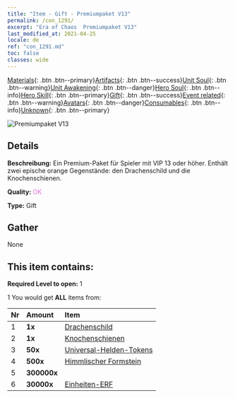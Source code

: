 ```yaml
---
title: "Item - Gift - Premiumpaket V13"
permalink: /con_1291/
excerpt: "Era of Chaos  Premiumpaket V13"
last_modified_at: 2021-04-25
locale: de
ref: "con_1291.md"
toc: false
classes: wide
---
```

 [Materials](/ItemsDE/){: .btn .btn--primary}[Artifacts](/ItemsDE/Artifacts/){: .btn .btn--success}[Unit Soul](/ItemsDE/UnitSoul/){: .btn .btn--warning}[Unit Awakening](/ItemsDE/UnitAwakening/){: .btn .btn--danger}[Hero Soul](/ItemsDE/HeroSoul/){: .btn .btn--info}[Hero Skill](/ItemsDE/HeroSkill/){: .btn .btn--primary}[Gift](/ItemsDE/Gift/){: .btn .btn--success}[Event related](/ItemsDE/Events/){: .btn .btn--warning}[Avatars](/ItemsDE/Avatars/){: .btn .btn--danger}[Consumables](/ItemsDE/Consumables/){: .btn .btn--info}[Unknown](/ItemsDE/Unknown/){: .btn .btn--primary}

 ![Premiumpaket V13](/images/t/i_905013.png)

## Details
 **Beschreibung:** Ein Premium-Paket für Spieler mit VIP 13 oder höher. Enthält zwei epische orange Gegenstände: den Drachenschild und die Knochenschienen.

 **Quality:** <span style="color: #DA70D6">OK</span>

 **Type:** Gift

## Gather

  None

## This item contains:

 **Required Level to open:** 1

 1 You would get **ALL** items  from:

  | Nr | Amount |     Item    |
  |:---|:-------|:------------|
  | 1 |  **1x** | [Drachenschild](/ItemsDE/art_144/) |  | 
  | 2 |  **1x** | [Knochenschienen](/ItemsDE/art_145/) |  | 
  | 3 |  **50x** | [Universal-Helden-Tokens](/ItemsDE/her_358/) |  | 
  | 4 |  **500x** | [Himmlischer Formstein](/ItemsDE/art_188/) |  | 
  | 5 |  **300000x** | <i class="fas fa-coins"/> |  | 
  | 6 |  **30000x** | [Einheiten-ERF](/ItemsDE/con_902/) |  | 
